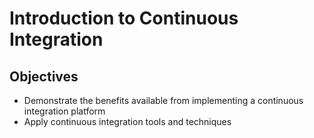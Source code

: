 # Introduction to Continuous Integration

## Objectives

- Demonstrate the benefits available from implementing a continuous integration platform
- Apply continuous integration tools and techniques
